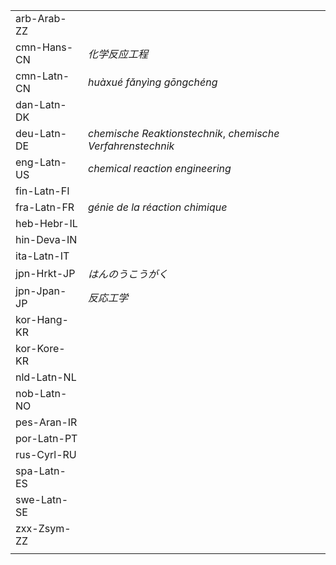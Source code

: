 | | |
|-|-|
| arb-Arab-ZZ |  |
| cmn-Hans-CN | _化学反应工程_ |
| cmn-Latn-CN | _huàxué fǎnyìng gōngchéng_ |
| dan-Latn-DK |  |
| deu-Latn-DE | _chemische Reaktionstechnik_, _chemische Verfahrenstechnik_ |
| eng-Latn-US | _chemical reaction engineering_ |
| fin-Latn-FI |  |
| fra-Latn-FR | _génie de la réaction chimique_ |
| heb-Hebr-IL |  |
| hin-Deva-IN |  |
| ita-Latn-IT |  |
| jpn-Hrkt-JP | _はんのうこうがく_ |
| jpn-Jpan-JP | _反応工学_ |
| kor-Hang-KR |  |
| kor-Kore-KR |  |
| nld-Latn-NL |  |
| nob-Latn-NO |  |
| pes-Aran-IR |  |
| por-Latn-PT |  |
| rus-Cyrl-RU |  |
| spa-Latn-ES |  |
| swe-Latn-SE |  |
| zxx-Zsym-ZZ |  |
|  |  |